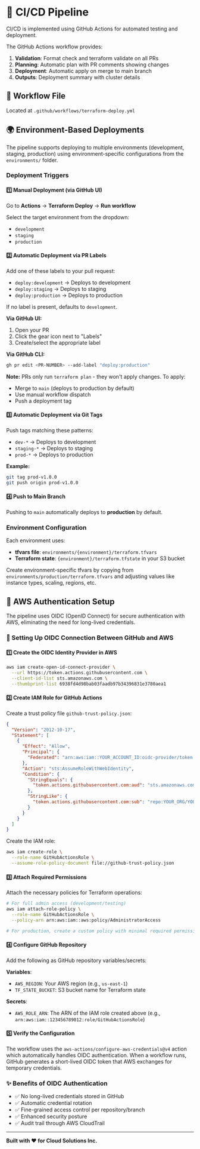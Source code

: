 # 🚀 CI/CD Pipeline

CI/CD is implemented using GitHub Actions for automated testing and deployment.

The GitHub Actions workflow provides:

1. **Validation**: Format check and terraform validate on all PRs
2. **Planning**: Automatic plan with PR comments showing changes
3. **Deployment**: Automatic apply on merge to main branch
4. **Outputs**: Deployment summary with cluster details

## 📄 Workflow File

Located at `.github/workflows/terraform-deploy.yml`

## 🌍 Environment-Based Deployments

The pipeline supports deploying to multiple environments (development, staging, production) using environment-specific configurations from the `environments/` folder.

### Deployment Triggers

#### 1️⃣ Manual Deployment (via GitHub UI)

Go to **Actions** → **Terraform Deploy** → **Run workflow**

Select the target environment from the dropdown:
- `development`
- `staging`
- `production`

#### 2️⃣ Automatic Deployment via PR Labels

Add one of these labels to your pull request:
- `deploy:development` → Deploys to development
- `deploy:staging` → Deploys to staging
- `deploy:production` → Deploys to production

If no label is present, defaults to `development`.

**Via GitHub UI:**
1. Open your PR
2. Click the gear icon next to "Labels"
3. Create/select the appropriate label

**Via GitHub CLI:**
```bash
gh pr edit <PR-NUMBER> --add-label "deploy:production"
```

**Note:** PRs only run `terraform plan` - they won't apply changes. To apply:
- Merge to `main` (deploys to production by default)
- Use manual workflow dispatch
- Push a deployment tag

#### 3️⃣ Automatic Deployment via Git Tags

Push tags matching these patterns:
- `dev-*` → Deploys to development
- `staging-*` → Deploys to staging
- `prod-*` → Deploys to production

**Example:**
```bash
git tag prod-v1.0.0
git push origin prod-v1.0.0
```

#### 4️⃣ Push to Main Branch

Pushing to `main` automatically deploys to **production** by default.

### Environment Configuration

Each environment uses:
- **tfvars file**: `environments/{environment}/terraform.tfvars`
- **Terraform state**: `{environment}/terraform.tfstate` in your S3 bucket

Create environment-specific tfvars by copying from `environments/production/terraform.tfvars` and adjusting values like instance types, scaling, regions, etc.

## 🔐 AWS Authentication Setup

The pipeline uses OIDC (OpenID Connect) for secure authentication with AWS, eliminating the need for long-lived credentials.

### 🔗 Setting Up OIDC Connection Between GitHub and AWS

#### 1️⃣ Create the OIDC Identity Provider in AWS

```bash
aws iam create-open-id-connect-provider \
  --url https://token.actions.githubusercontent.com \
  --client-id-list sts.amazonaws.com \
  --thumbprint-list 6938fd4d98bab03faadb97b34396831e3780aea1
```

#### 2️⃣ Create IAM Role for GitHub Actions

Create a trust policy file `github-trust-policy.json`:

```json
{
  "Version": "2012-10-17",
  "Statement": [
    {
      "Effect": "Allow",
      "Principal": {
        "Federated": "arn:aws:iam::YOUR_ACCOUNT_ID:oidc-provider/token.actions.githubusercontent.com"
      },
      "Action": "sts:AssumeRoleWithWebIdentity",
      "Condition": {
        "StringEquals": {
          "token.actions.githubusercontent.com:aud": "sts.amazonaws.com"
        },
        "StringLike": {
          "token.actions.githubusercontent.com:sub": "repo:YOUR_ORG/YOUR_REPO:*"
        }
      }
    }
  ]
}
```

Create the IAM role:

```bash
aws iam create-role \
  --role-name GitHubActionsRole \
  --assume-role-policy-document file://github-trust-policy.json
```

#### 3️⃣ Attach Required Permissions

Attach the necessary policies for Terraform operations:

```bash
# For full admin access (development/testing)
aws iam attach-role-policy \
  --role-name GitHubActionsRole \
  --policy-arn arn:aws:iam::aws:policy/AdministratorAccess

# For production, create a custom policy with minimal required permissions
```

#### 4️⃣ Configure GitHub Repository

Add the following as GitHub repository variables/secrets:

**Variables**:
- `AWS_REGION`: Your AWS region (e.g., `us-east-1`)
- `TF_STATE_BUCKET`: S3 bucket name for Terraform state

**Secrets**:
- `AWS_ROLE_ARN`: The ARN of the IAM role created above (e.g., `arn:aws:iam::123456789012:role/GitHubActionsRole`)

#### 5️⃣ Verify the Configuration

The workflow uses the `aws-actions/configure-aws-credentials@v4` action which automatically handles OIDC authentication. When a workflow runs, GitHub generates a short-lived OIDC token that AWS exchanges for temporary credentials.

### ✨ Benefits of OIDC Authentication

- ✅ No long-lived credentials stored in GitHub
- ✅ Automatic credential rotation
- ✅ Fine-grained access control per repository/branch
- ✅ Enhanced security posture
- ✅ Audit trail through AWS CloudTrail

---

**Built with ❤️ for Cloud Solutions Inc.**
